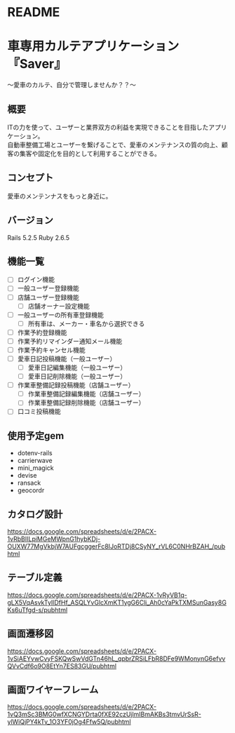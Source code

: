 # README

# 車専用カルテアプリケーション『Saver』
〜愛車のカルテ、自分で管理しませんか？？〜

## 概要
ITの力を使って、ユーザーと業界双方の利益を実現できることを目指したアプリケーション。<br>
自動車整備工場とユーザーを繋げることで、愛車のメンテナンスの質の向上、顧客の集客や固定化を目的として利用することができる。

## コンセプト
愛車のメンテンナスをもっと身近に。

## バージョン
Rails 5.2.5
Ruby 2.6.5

## 機能一覧
- [ ] ログイン機能
- [ ] 一般ユーザー登録機能
- [ ] 店舗ユーザー登録機能
  - [ ] 店舗オーナー設定機能
- [ ] 一般ユーザーの所有車登録機能
  - [ ] 所有車は、メーカー・車名から選択できる
- [ ] 作業予約登録機能
- [ ] 作業予約リマインダー通知メール機能
- [ ] 作業予約キャンセル機能
- [ ] 愛車日記投稿機能（一般ユーザー）
  - [ ] 愛車日記編集機能（一般ユーザー）
  - [ ] 愛車日記削除機能（一般ユーザー）
- [ ] 作業車整備記録投稿機能（店舗ユーザー）
  - [ ] 作業車整備記録編集機能（店舗ユーザー）
  - [ ] 作業車整備記録削除機能（店舗ユーザー）
- [ ] 口コミ投稿機能

## 使用予定gem
- dotenv-rails
- carrierwave
- mini_magick
- devise
- ransack
- geocordr

## カタログ設計
https://docs.google.com/spreadsheets/d/e/2PACX-1vRbBIILpiMGeMWpnG1hybKDj-OUXW77MgVkbjW7AUFgcggerFc8IJoRTDj8CSyNY_rVL6C0NHrBZAH_/pubhtml

## テーブル定義
https://docs.google.com/spreadsheets/d/e/2PACX-1vRyVB1q-gLX5VqAsvkTyIlDfHf_ASQLYvGlcXmKT1ygG6Cli_Ah0cYaPkTXMSunGasy8GKs6uTfgd-s/pubhtml

## 画面遷移図
https://docs.google.com/spreadsheets/d/e/2PACX-1vSiAEYvwCvyFSKQwSwVdGTn46hL_qpbrZRSiLFbR8DFe9WMonynG6efvvQVvCdf6o9O8EtYn7ES83GU/pubhtml

## 画面ワイヤーフレーム
https://docs.google.com/spreadsheets/d/e/2PACX-1vQ3mSc3BMG0wfXCNGYDrta0fXE92czUjlmIBmAKBs3tmvUrSsR-ylWiQjPY4kTv_1O3YF0jOg4Ffw5Q/pubhtml
